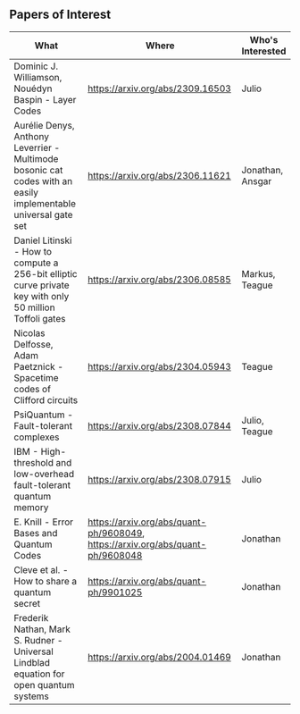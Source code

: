 ## Papers of Interest

| What                                                                                                           | Where                                                                          | Who's Interested |
|----------------------------------------------------------------------------------------------------------------|--------------------------------------------------------------------------------|------------------|
| Dominic J. Williamson, Nouédyn Baspin - Layer Codes                                                            | https://arxiv.org/abs/2309.16503                                               | Julio            |
| Aurélie Denys, Anthony Leverrier - Multimode bosonic cat codes with an easily implementable universal gate set | https://arxiv.org/abs/2306.11621                                               | Jonathan, Ansgar |
| Daniel Litinski - How to compute a 256-bit elliptic curve private key with only 50 million Toffoli gates       | https://arxiv.org/abs/2306.08585                                               | Markus, Teague   |
| Nicolas Delfosse, Adam Paetznick - Spacetime codes of Clifford circuits                                        | https://arxiv.org/abs/2304.05943                                               | Teague           |
| PsiQuantum - Fault-tolerant complexes                                                                          | https://arxiv.org/abs/2308.07844                                               | Julio, Teague    |
| IBM - High-threshold and low-overhead fault-tolerant quantum memory                                            | https://arxiv.org/abs/2308.07915                                               | Julio            |
| E. Knill - Error Bases and Quantum Codes | https://arxiv.org/abs/quant-ph/9608049, https://arxiv.org/abs/quant-ph/9608048 | Jonathan |
| Cleve et al. - How to share a quantum secret | https://arxiv.org/abs/quant-ph/9901025 | Jonathan |
| Frederik Nathan, Mark S. Rudner - Universal Lindblad equation for open quantum systems | https://arxiv.org/abs/2004.01469 | Jonathan |

